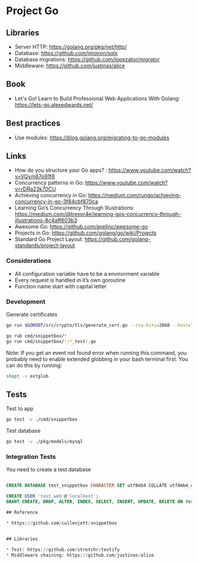 # Project Go

## Libraries

* Server HTTP: https://golang.org/pkg/net/http/
* Database: https://github.com/jmoiron/sqlx
* Database migrations: https://github.com/lopezator/migrator
* Middleware: https://github.com/justinas/alice

## Book

* Let's Go! Learn to Build Professional Web Applications With Golang: https://lets-go.alexedwards.net/

## Best practices

* Use modules: https://blog.golang.org/migrating-to-go-modules

## Links

* How do you structure your Go apps? : https://www.youtube.com/watch?v=VQym87o91f8
* Concurrency patterns in Go: https://www.youtube.com/watch?v=rDRa23k70CU
* Achieving concurrency in Go: https://medium.com/rungo/achieving-concurrency-in-go-3f84cbf870ca
* Learning Go’s Concurrency Through Illustrations: https://medium.com/@trevor4e/learning-gos-concurrency-through-illustrations-8c4aff603b3
* Awesome Go: https://github.com/avelino/awesome-go
* Projects in Go: https://github.com/golang/go/wiki/Projects
* Standard Go Project Layout: https://github.com/golang-standards/project-layout

### Considerations

* All configuration variable have to be a environment variable
* Every request is handled in it’s own goroutine
* Function name start with capital letter

### Development

Generate certificates

```bash
go run $GOROOT/src/crypto/tls/generate_cert.go --rsa-bits=2048 --host=localhost
```

```bash
go rub cmd/snippetbox/*
go run cmd/snippetbox/!(*_test).go
```

Note: If you get an event not found error when running this command, you probably need to enable extended globbing in your bash terminal first. You can do this by running:

```bash
shopt -s extglob
```

## Tests

Test to app

```bash
go test -v ./cmd/snippetbox
```

Test database

```bash
go test -v ./pkg/models/mysql
```

### Integration Tests

You need to create a test database

```sql

CREATE DATABASE test_snippetbox CHARACTER SET utf8mb4 COLLATE utf8mb4_unicode_ci ;

CREATE USER 'test_web'@'localhost';
GRANT CREATE, DROP, ALTER, INDEX, SELECT, INSERT, UPDATE, DELETE ON test_snippetbox.* TO 'test_web'@'localhost';ALTER USER 'test_web'@'localhost' IDENTIFIED BY 'pass';

## Reference

* https://github.com/cullenjett/snippetbox


## Libraries

* Test: https://github.com/stretchr/testify
* Middleware chaining: https://github.com/justinas/alice